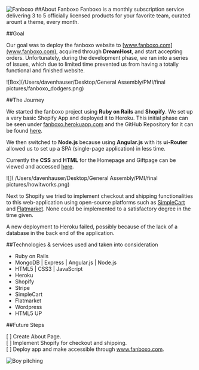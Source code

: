 ![Fanboxo](http://i.imgur.com/J9OTFKU.png)
##About Fanboxo
Fanboxo is a monthly subscription service delivering 3 to 5 officially licensed products for your favorite team, curated arount a theme, every month.

##Goal

Our goal was to deploy the fanboxo website to [www.fanboxo.com](www.fanboxo.com), acquired through **DreamHost**, and start accepting orders.
Unfortunately, during the development phase, we ran into a series of issues, which due to limited time prevented us from having a totally functional and finished website. 

![Box](/Users/davenhauser/Desktop/General Assembly/PMI/final pictures/fanboxo_dodgers.png)

##The Journey

We started the fanboxo project using **Ruby on Rails** and **Shopify**. We set up a very basic Shopify App and deployed it to Heroku. This initial phase can be seen under [fanboxo.herokuapp.com](https://fanboxo.herokuapp.com/login) and the GitHub Repository for it can be found [here](http://i.imgur.com/9mkBlTE.jpg).

We then  switched to **Node.js** because using **Angular.js** with its **ui-Router**  allowed us to set up a SPA (single-page application) in less time. 


Currently the **CSS** and **HTML** for the Homepage and Giftpage can be viewed and accessed [here](http://i.imgur.com/dg4i3Ew.jpg).

![](
/Users/davenhauser/Desktop/General Assembly/PMI/final pictures/howitworks.png)

Next to Shopify we tried to implement checkout and shipping functionalities to this web-application using open-source platforms such as [SimpleCart](http://simplecartjs.org/) and [Flatmarket](https://github.com/christophercliff/flatmarket). None could be implemented to a satisfactory degree in the time given.

A new deployment to Heroku failed, possibly because of the lack of a database in the back end of the application.

##Technologies & services used and taken into consideration

- Ruby on Rails
- MongoDB | Express | Angular.js | Node.js
- HTML5 | CSS3 | JavaScript
- Heroku
- Shopify
- Stripe
- SimpleCart
- Flatmarket
- Wordpress
- HTML5 UP

##Future Steps
 
[ ] Create About Page.  
[ ] Implement Shopify for checkout and shipping.  
[ ] Deploy app and make accessible through www.fanboxo.com.  

![Boy pitching](http://i.imgur.com/tb6emGf.jpg)



